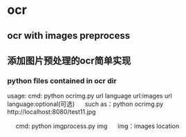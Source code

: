 # ocr
## ocr with images preprocess
## 添加图片预处理的ocr简单实现
### python files contained in ocr dir
usage: 
      cmd: python ocrimg.py url language
      url:images url 
      language:optional(可选)
      such as：python ocrimg.py http://localhost:8080/test11.jpg

      cmd: python imgprocess.py img
      img：images location
    

